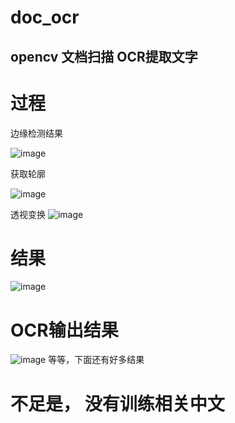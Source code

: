 # doc_ocr

## opencv 文档扫描  OCR提取文字

# 过程

边缘检测结果

![image](https://user-images.githubusercontent.com/74131166/148946506-916e6dfb-cf22-4c20-b47f-467c036ca886.png)

获取轮廓

![image](https://user-images.githubusercontent.com/74131166/148946584-6cd80606-2c05-4cae-8895-40adc30d596c.png)

透视变换
![image](https://user-images.githubusercontent.com/74131166/148946647-44066603-ecf6-4dc9-a894-93238c839b7a.png)


# 结果
![image](https://user-images.githubusercontent.com/74131166/148946650-ce468cbd-fe4b-428c-9bf0-d9841c7c513a.png)

# OCR输出结果
![image](https://user-images.githubusercontent.com/74131166/148946683-bef65c80-ede6-456e-8d45-f2bb8536f8c8.png)
等等，下面还有好多结果
# 不足是， 没有训练相关中文
